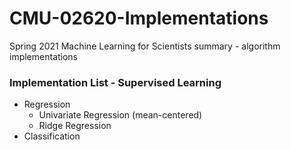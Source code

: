 # CMU-02620-Implementations
Spring 2021 Machine Learning for Scientists summary - algorithm implementations

### Implementation List - Supervised Learning

- Regression
    - Univariate Regression (mean-centered)
    - Ridge Regression
- Classification
